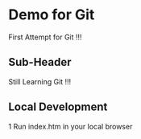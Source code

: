 # Demo for Git

First Attempt for Git !!!

## Sub-Header

Still Learning Git !!!

## Local Development
1 Run index.htm in your local browser
